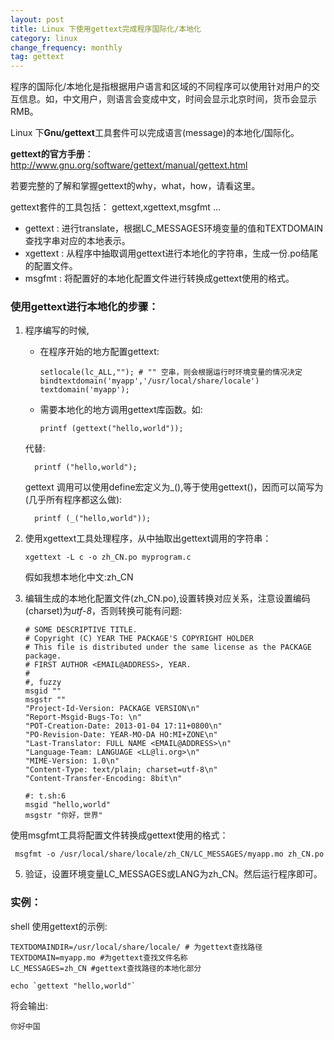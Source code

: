 ```yaml
---
layout: post
title: Linux 下使用gettext完成程序国际化/本地化
category: linux
change_frequency: monthly
tag: gettext
---
```


程序的国际化/本地化是指根据用户语言和区域的不同程序可以使用针对用户的交互信息。如，中文用户，则语言会变成中文，时间会显示北京时间，货币会显示RMB。

Linux 下**Gnu/gettext**工具套件可以完成语言(message)的本地化/国际化。

**gettext的官方手册**：http://www.gnu.org/software/gettext/manual/gettext.html

若要完整的了解和掌握gettext的why，what，how，请看这里。

gettext套件的工具包括： gettext,xgettext,msgfmt ... 

- gettext : 进行translate，根据LC_MESSAGES环境变量的值和TEXTDOMAIN查找字串对应的本地表示。
- xgettext : 从程序中抽取调用gettext进行本地化的字符串，生成一份.po结尾的配置文件。
- msgfmt : 将配置好的本地化配置文件进行转换成gettext使用的格式。


### 使用gettext进行本地化的步骤：
1. 程序编写的时候,
   - 在程序开始的地方配置gettext:

         setlocale(lc_ALL,""); # "" 空串，则会根据运行时环境变量的情况决定
         bindtextdomain('myapp','/usr/local/share/locale')
         textdomain('myapp');
   - 需要本地化的地方调用gettext库函数。如:

         printf (gettext("hello,world")); 
   代替:

         printf ("hello,world");
   gettext 调用可以使用define宏定义为_(),等于使用gettext()，因而可以简写为(几乎所有程序都这么做):

         printf (_("hello,world"));
2. 使用xgettext工具处理程序，从中抽取出gettext调用的字符串：

       xgettext -L c -o zh_CN.po myprogram.c
   假如我想本地化中文:zh_CN
3. 编辑生成的本地化配置文件(zh_CN.po),设置转换对应关系，注意设置编码(charset)为*utf-8*，否则转换可能有问题:

       # SOME DESCRIPTIVE TITLE.
       # Copyright (C) YEAR THE PACKAGE'S COPYRIGHT HOLDER
       # This file is distributed under the same license as the PACKAGE package.
       # FIRST AUTHOR <EMAIL@ADDRESS>, YEAR.
       #
       #, fuzzy
       msgid ""
       msgstr ""
       "Project-Id-Version: PACKAGE VERSION\n"
       "Report-Msgid-Bugs-To: \n"
       "POT-Creation-Date: 2013-01-04 17:11+0800\n"
       "PO-Revision-Date: YEAR-MO-DA HO:MI+ZONE\n"
       "Last-Translator: FULL NAME <EMAIL@ADDRESS>\n"
       "Language-Team: LANGUAGE <LL@li.org>\n"
       "MIME-Version: 1.0\n"
       "Content-Type: text/plain; charset=utf-8\n"
       "Content-Transfer-Encoding: 8bit\n"
       
       #: t.sh:6
       msgid "hello,world"
       msgstr "你好，世界"
 使用msgfmt工具将配置文件转换成gettext使用的格式：

     msgfmt -o /usr/local/share/locale/zh_CN/LC_MESSAGES/myapp.mo zh_CN.po

5. 验证，设置环境变量LC_MESSAGES或LANG为zh_CN。然后运行程序即可。


### 实例：
shell 使用gettext的示例:

    TEXTDOMAINDIR=/usr/local/share/locale/ # 为gettext查找路径
    TEXTDOMAIN=myapp.mo #为gettext查找文件名称
    LC_MESSAGES=zh_CN #gettext查找路径的本地化部分
    
    echo `gettext "hello,world"`

将会输出:

    你好中国

